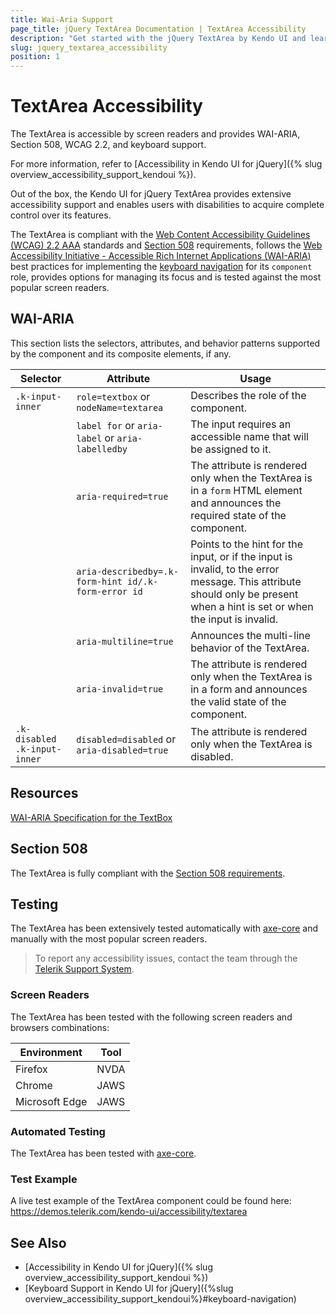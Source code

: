 ```yaml
---
title: Wai-Aria Support
page_title: jQuery TextArea Documentation | TextArea Accessibility
description: "Get started with the jQuery TextArea by Kendo UI and learn about its accessibility support for WAI-ARIA, Section 508, and WCAG 2.2."
slug: jquery_textarea_accessibility
position: 1
---
```


# TextArea Accessibility

The TextArea is accessible by screen readers and provides WAI-ARIA, Section 508, WCAG 2.2, and keyboard support.

 For more information, refer to [Accessibility in Kendo UI for jQuery]({% slug overview_accessibility_support_kendoui %}).




Out of the box, the Kendo UI for jQuery TextArea provides extensive accessibility support and enables users with disabilities to acquire complete control over its features.


The TextArea is compliant with the [Web Content Accessibility Guidelines (WCAG) 2.2 AAA](https://www.w3.org/TR/WCAG22/) standards and [Section 508](https://www.section508.gov/) requirements, follows the [Web Accessibility Initiative - Accessible Rich Internet Applications (WAI-ARIA)](https://www.w3.org/WAI/ARIA/apg/) best practices for implementing the [keyboard navigation](#keyboard-navigation) for its `component` role, provides options for managing its focus and is tested against the most popular screen readers.

## WAI-ARIA


This section lists the selectors, attributes, and behavior patterns supported by the component and its composite elements, if any.

| Selector | Attribute | Usage |
| -------- | --------- | ----- |
| `.k-input-inner` | `role=textbox` or `nodeName=textarea` | Describes the role of the component. |
|  | `label for` or `aria-label` or `aria-labelledby` | The input requires an accessible name that will be assigned to it. |
|  | `aria-required=true` | The attribute is rendered only when the TextArea is in a `form` HTML element and announces the required state of the component. |
|  | `aria-describedby=.k-form-hint id/.k-form-error id` | Points to the hint for the input, or if the input is invalid, to the error message. This attribute should only be present when a hint is set or when the input is invalid. |
|  | `aria-multiline=true` | Announces the multi-line behavior of the TextArea. |
|  | `aria-invalid=true` | The attribute is rendered only when the TextArea is in a form and announces the valid state of the component. |
| `.k-disabled .k-input-inner` | `disabled=disabled` or `aria-disabled=true` | The attribute is rendered only when the TextArea is disabled. |

## Resources

[WAI-ARIA Specification for the TextBox](https://www.w3.org/TR/wai-aria-1.2/#textbox)

## Section 508


The TextArea is fully compliant with the [Section 508 requirements](http://www.section508.gov/).

## Testing


The TextArea has been extensively tested automatically with [axe-core](https://github.com/dequelabs/axe-core) and manually with the most popular screen readers.

> To report any accessibility issues, contact the team through the [Telerik Support System](https://www.telerik.com/account/support-center).

### Screen Readers


The TextArea has been tested with the following screen readers and browsers combinations:

| Environment | Tool |
| ----------- | ---- |
| Firefox | NVDA |
| Chrome | JAWS |
| Microsoft Edge | JAWS |



### Automated Testing
The TextArea has been tested with [axe-core](https://github.com/dequelabs/axe-core).
### Test Example
A live test example of the TextArea component could be found here: https://demos.telerik.com/kendo-ui/accessibility/textarea
## See Also
* [Accessibility in Kendo UI for jQuery]({% slug overview_accessibility_support_kendoui %})
* [Keyboard Support in Kendo UI for jQuery]({%slug overview_accessibility_support_kendoui%}#keyboard-navigation)